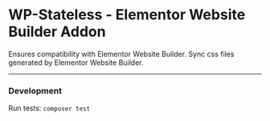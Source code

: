 # WP-Stateless - Elementor Website Builder Addon

Ensures compatibility with Elementor Website Builder. Sync css files generated by Elementor Website Builder.

---

### Development

Run tests: `composer test`
